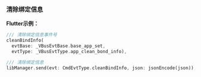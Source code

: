 ### 清除绑定信息


**Flutter示例：**

```dart
/// 清除绑定信息事件号
cleanBindInfo(
  evtBase: _VBusEvtBase.base_app_set,
  evtType: _VBusEvtType.app_clean_bond_info),

/// 清除绑定信息
libManager.send(evt: CmdEvtType.cleanBindInfo, json: jsonEncode(json));
```


